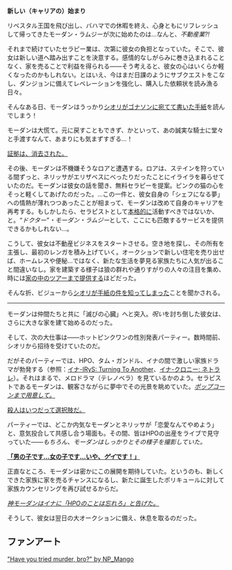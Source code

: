 <!-- title: モーダン・ラムジー -->
<!-- status: 生存 -->

**新しい（キャリアの）始まり**

リベスタル王国を飛び出し、バハマでの休暇を終え、心身ともにリフレッシュして帰ってきたモーダン・ラムジーが次に始めたのは…なんと、_不動産業?!_

それまで続けていたセラピー業は、次第に彼女の負担となっていた。そこで、彼女は新しい道へ踏み出すことを決意する。感情的なしがらみに巻き込まれることなく、家を売ることで利益を得られる――そう考えると、彼女の心はいくらか軽くなったのかもしれない。とはいえ、今はまだ日課のようにサブクエストをこなし、ダンジョンに備えてレベレーションを強化し、購入した依頼状を読み漁る日々。

そんなある日、モーダンはうっかり[シオリがゴナソンに宛てて書いた手紙](https://www.youtube.com/live/WG748SwXQVo?t=389)を読んでしまう！

モーダンは大慌て。元に戻すこともできず、かといって、あの誠実な騎士に堂々と手渡すなんて、あまりにも気まずすぎる…！

[証拠は、消去された。](#embed:https://www.youtube.com/live/WG748SwXQVo?t=650)

その後、モーダンは不機嫌そうなロアと遭遇する。ロアは、ステインを狩っている間ずっと、ネリッサがエリザベスにべったりだったことにイライラを募らせていたのだ。モーダンは彼女の話を聞き、無料セラピーを提案。ピンクの猫の心をそっと軽くしてあげたのだった。…この一件と、彼女自身の「シェフになる夢」への情熱が薄れつつあったことが相まって、モーダンは改めて自身のキャリアを再考する。もしかしたら、セラピストとして[本格的に](https://www.youtube.com/live/WG748SwXQVo?t=1927)活動すべきではないか、と。*“ドクター”・モーダン・ラムジー*として、ここにも匹敵するサービスを提供できるかもしれない…。

こうして、彼女は不動産ビジネスをスタートさせる。空き地を探し、その所有を主張し、最初のレンガを積み上げていく。オークションで新しい住宅を売り出せば、ホームレスや便秘…ではなく、新たな生活を夢見る家族たちに人気が出ること間違いなし。家を建築する様子は狼の群れや通りすがりの人々の注目を集め、時には[家の中のツアーまで提供する](https://www.youtube.com/live/WG748SwXQVo?t=4571)ほどだった。

そんな折、ビジューから[シオリが手紙の件を知ってしまった](https://www.youtube.com/live/WG748SwXQVo?t=4673)ことを聞かされる。

---

モーダンは仲間たちと共に「滅びの心臓」へと突入。*呪い*を討ち倒した彼女は、さらに大きな家を建て始めるのだった。

そして、次の大仕事は――ホットピンクワンの性別発表パーティー。数時間前、シオリから招待を受けていたのだ。

だがそのパーティーでは、HPO、タム・ガンドル、イナの間で激しい家族ドラマが勃発する（参照：[イナ-IRyS: Turning To Another](#edge:ina-irys)、[イナ-クロニー: ネトラレ](#edge:kronii-ina)）。それはまるで、メロドラマ（テレノベラ）を見ているかのよう。セラピストであるモーダンは、観客さながらに夢中でその光景を眺めていた。[_ポップコーンまで用意して。_](https://www.youtube.com/live/WG748SwXQVo?t=11440)

[殺人はいつだって選択肢だ。](#embed:https://www.youtube.com/live/WG748SwXQVo?t=11842)

パーティーでは、どこか内気なモーダンとネリッサが「恋愛なんてやめよう」と、意気投合して共感し合う場面も。その間、皆はHPOの出産をライブで見守っていた――_もちろん、モーダンはしっかりとその様子を撮影していた。_

[**「男の子です…女の子です…いや、*ゲイ*です！」**](#embed:https://www.youtube.com/live/WG748SwXQVo?t=12075)

正直なところ、モーダンは密かにこの展開を期待していた。というのも、新しくできた家族に家を売るチャンスになるし、新たに誕生したポリキュールに対して家族カウンセリングを再び試せるからだ。

_[神モーダンはイナに「HPOのことは忘れろ」と告げた。](#embed:https://www.youtube.com/live/WG748SwXQVo?t=15053)_

そうして、彼女は翌日の大オークションに備え、休息を取るのだった。

## ファンアート

["Have you tried murder, bro?" by NP_Mango](https://x.com/NP_Mango/status/1921382634040533389)

<!-- kronii -->
